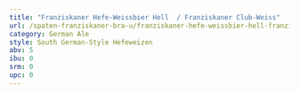 ```yaml
---
title: "Franziskaner Hefe-Weissbier Hell  / Franziskaner Club-Weiss"
url: /spaten-franziskaner-bra-u/franziskaner-hefe-weissbier-hell-franziskaner-club-weiss/
category: German Ale
style: South German-Style Hefeweizen
abv: 5
ibu: 0
srm: 0
upc: 0
---
```


